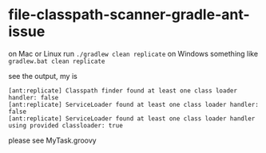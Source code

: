 # file-classpath-scanner-gradle-ant-issue
on Mac or Linux run `./gradlew clean replicate` on Windows something like `gradlew.bat clean replicate`

see the output, my is

```
[ant:replicate] Classpath finder found at least one class loader handler: false
[ant:replicate] ServiceLoader found at least one class loader handler: false
[ant:replicate] ServiceLoader found at least one class loader handler using provided classloader: true
```

please see MyTask.groovy
